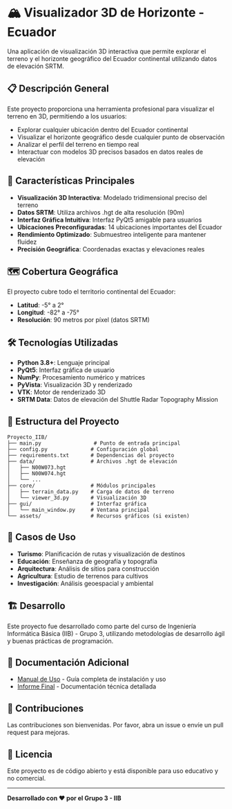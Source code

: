 # 🏔️ Visualizador 3D de Horizonte - Ecuador

Una aplicación de visualización 3D interactiva que permite explorar el terreno y el horizonte geográfico del Ecuador continental utilizando datos de elevación SRTM.

## 📋 Descripción General

Este proyecto proporciona una herramienta profesional para visualizar el terreno en 3D, permitiendo a los usuarios:
- Explorar cualquier ubicación dentro del Ecuador continental
- Visualizar el horizonte geográfico desde cualquier punto de observación
- Analizar el perfil del terreno en tiempo real
- Interactuar con modelos 3D precisos basados en datos reales de elevación

## 🚀 Características Principales

- **Visualización 3D Interactiva**: Modelado tridimensional preciso del terreno
- **Datos SRTM**: Utiliza archivos .hgt de alta resolución (90m)
- **Interfaz Gráfica Intuitiva**: Interfaz PyQt5 amigable para usuarios
- **Ubicaciones Preconfiguradas**: 14 ubicaciones importantes del Ecuador
- **Rendimiento Optimizado**: Submuestreo inteligente para mantener fluidez
- **Precisión Geográfica**: Coordenadas exactas y elevaciones reales

## 🗺️ Cobertura Geográfica

El proyecto cubre todo el territorio continental del Ecuador:
- **Latitud**: -5° a 2°
- **Longitud**: -82° a -75°
- **Resolución**: 90 metros por píxel (datos SRTM)

## 🛠️ Tecnologías Utilizadas

- **Python 3.8+**: Lenguaje principal
- **PyQt5**: Interfaz gráfica de usuario
- **NumPy**: Procesamiento numérico y matrices
- **PyVista**: Visualización 3D y renderizado
- **VTK**: Motor de renderizado 3D
- **SRTM Data**: Datos de elevación del Shuttle Radar Topography Mission

## 📁 Estructura del Proyecto

```
Proyecto_IIB/
├── main.py                 # Punto de entrada principal
├── config.py              # Configuración global
├── requirements.txt       # Dependencias del proyecto
├── data/                  # Archivos .hgt de elevación
│   ├── N00W073.hgt
│   ├── N00W074.hgt
│   └── ...
├── core/                  # Módulos principales
│   ├── terrain_data.py    # Carga de datos de terreno
│   └── viewer_3d.py       # Visualización 3D
├── gui/                   # Interfaz gráfica
│   └── main_window.py     # Ventana principal
└── assets/                # Recursos gráficos (si existen)
```

## 🎯 Casos de Uso

- **Turismo**: Planificación de rutas y visualización de destinos
- **Educación**: Enseñanza de geografía y topografía
- **Arquitectura**: Análisis de sitios para construcción
- **Agricultura**: Estudio de terrenos para cultivos
- **Investigación**: Análisis geoespacial y ambiental

## 🏗️ Desarrollo

Este proyecto fue desarrollado como parte del curso de Ingeniería Informática Básica (IIB) - Grupo 3, utilizando metodologías de desarrollo ágil y buenas prácticas de programación.

## 📄 Documentación Adicional

- [Manual de Uso](MANUAL_DE_USO.md) - Guía completa de instalación y uso
- [Informe Final](InformeFinal_IIB_Grupo3.pdf) - Documentación técnica detallada

## 🤝 Contribuciones

Las contribuciones son bienvenidas. Por favor, abra un issue o envíe un pull request para mejoras.

## 📄 Licencia

Este proyecto es de código abierto y está disponible para uso educativo y no comercial.

---

**Desarrollado con ❤️ por el Grupo 3 - IIB**
